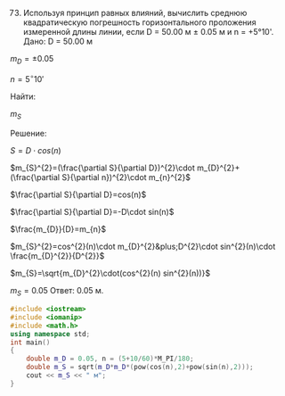 73. Используя принцип равных влияний, вычислить среднюю квадратическую погрешность горизонтального проложения измеренной длины линии, если D = 50.00 м ± 0.05 м и n = +5°10'.  
Дано:
 D = 50.00 м

$m_{D}=\pm0.05$ 

$n=5^{\circ}10'$ 

Найти:

$m_{S}$  

Решение:

$S=D\cdot cos(n)$

$m_{S}^{2}=(\frac{\partial S}{\partial D})^{2}\cdot m_{D}^{2}+ (\frac{\partial S}{\partial n})^{2}\cdot m_{n}^{2}$

$\frac{\partial S}{\partial D}=cos(n)$

$\frac{\partial S}{\partial D}=-D\cdot sin(n)$ 

$\frac{m_{D}}{D}=m_{n}$

$m_{S}^{2}=cos^{2}(n)\cdot m_{D}^{2}&plus;D^{2}\cdot sin^{2}(n)\cdot \frac{m_{D}^{2}}{D^{2}}$

$m_{S}=\sqrt{m_{D}^{2}\cdot(cos^{2}(n) sin^{2}(n))}$

$m_{S}=0.05$ 
Ответ: 0.05 м.
```C++
#include <iostream>
#include <iomanip>
#include <math.h>
using namespace std;
int main()
{
    double m_D = 0.05, n = (5+10/60)*M_PI/180;
    double m_S = sqrt(m_D*m_D*(pow(cos(n),2)+pow(sin(n),2)));
    cout << m_S << " м";
}
```
